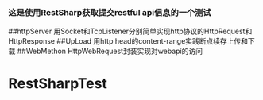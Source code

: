 
### 这是使用RestSharp获取提交restful api信息的一个测试 ###
##httpServer 用Socket和TcpListener分别简单实现http协议的HttpRequest和HttpResponse
##UpLoad 用http head的content-range实践断点续存上传和下载
##WebMethon HttpWebRequest封装实现对webapi的访问
# RestSharpTest 
